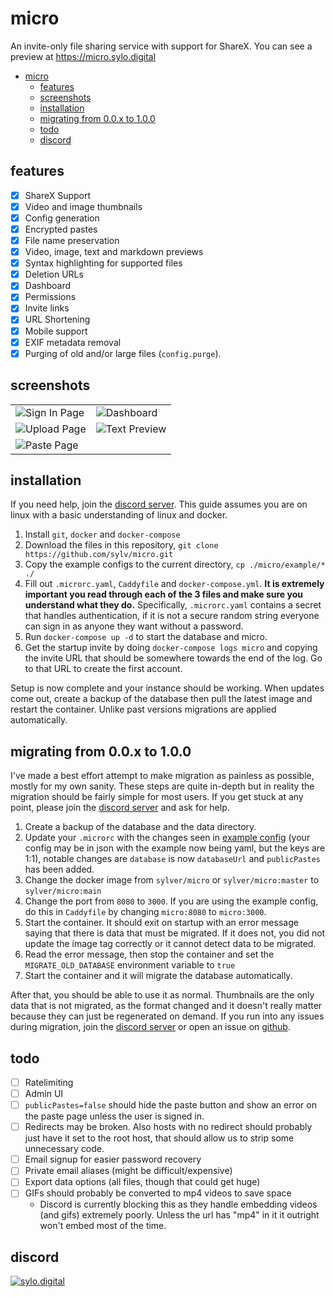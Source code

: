 # micro

An invite-only file sharing service with support for ShareX. You can see a preview at https://micro.sylo.digital

- [micro](#micro)
  - [features](#features)
  - [screenshots](#screenshots)
  - [installation](#installation)
  - [migrating from 0.0.x to 1.0.0](#migrating-from-00x-to-100)
  - [todo](#todo)
  - [discord](#discord)

## features

- [x] ShareX Support
- [x] Video and image thumbnails
- [x] Config generation
- [x] Encrypted pastes
- [x] File name preservation
- [x] Video, image, text and markdown previews
- [x] Syntax highlighting for supported files
- [x] Deletion URLs
- [x] Dashboard
- [x] Permissions
- [x] Invite links
- [x] URL Shortening
- [x] Mobile support
- [x] EXIF metadata removal
- [x] Purging of old and/or large files (`config.purge`).

## screenshots

<table>
  <tr>
    <td><img src="https://i.imgur.com/YN5WXpz.png" title="Sign In Page" alt="Sign In Page"></td>
    <td><img src="https://i.imgur.com/lw0FlYR.png" title="Dashboard" alt="Dashboard"></td>
   </tr> 
  </tr>
  <tr>
    <td><img src="https://i.imgur.com/ybu4B8I.png" title="Upload Page" alt="Upload Page"></td>
    <td><img src="https://i.imgur.com/Ij7PElj.png" title="Text Preview" alt="Text Preview"></td>
   </tr> 
  </tr>
  <tr>
    <td><img src="https://i.imgur.com/1KUrtVf.png" title="Paste Page" alt="Paste Page"></td>
  </tr>
</table>

## installation

If you need help, join the [discord server](https://discord.gg/VDMX6VQRZm). This guide assumes you are on linux with a basic understanding of linux and docker.

1. Install `git`, `docker` and `docker-compose`
2. Download the files in this repository, `git clone https://github.com/sylv/micro.git`
3. Copy the example configs to the current directory, `cp ./micro/example/* ./`
4. Fill out `.microrc.yaml`, `Caddyfile` and `docker-compose.yml`. **It is extremely important you read through each of the 3 files and make sure you understand what they do.** Specifically, `.microrc.yaml` contains a secret that handles authentication, if it is not a secure random string everyone can sign in as anyone they want without a password.
5. Run `docker-compose up -d` to start the database and micro.
6. Get the startup invite by doing `docker-compose logs micro` and copying the invite URL that should be somewhere towards the end of the log. Go to that URL to create the first account.

Setup is now complete and your instance should be working. When updates come out, create a backup of the database then pull the latest image and restart the container. Unlike past versions migrations are applied automatically.

## migrating from 0.0.x to 1.0.0

I've made a best effort attempt to make migration as painless as possible, mostly for my own sanity. These steps are quite in-depth but in reality the migration should be fairly simple for most users. If you get stuck at any point, please join the [discord server](https://discord.gg/VDMX6VQRZm) and ask for help.

1. Create a backup of the database and the data directory.
2. Update your `.microrc` with the changes seen in [example config](example/.microrc.yaml) (your config may be in json with the example now being yaml, but the keys are 1:1), notable changes are `database` is now `databaseUrl` and `publicPastes` has been added.
3. Change the docker image from `sylver/micro` or `sylver/micro:master` to `sylver/micro:main`
4. Change the port from `8080` to `3000`. If you are using the example config, do this in `Caddyfile` by changing `micro:8080` to `micro:3000`.
5. Start the container. It should exit on startup with an error message saying that there is data that must be migrated. If it does not, you did not update the image tag correctly or it cannot detect data to be migrated.
6. Read the error message, then stop the container and set the `MIGRATE_OLD_DATABASE` environment variable to `true`
7. Start the container and it will migrate the database automatically.

After that, you should be able to use it as normal. Thumbnails are the only data that is not migrated, as the format changed and it doesn't really matter because they can just be regenerated on demand. If you run into any issues during migration, join the [discord server](https://discord.gg/VDMX6VQRZm) or open an issue on [github](https://github.com/sylv/micro/issues/new).

## todo

- [ ] Ratelimiting
- [ ] Admin UI
- [ ] `publicPastes=false` should hide the paste button and show an error on the paste page unless the user is signed in.
- [ ] Redirects may be broken. Also hosts with no redirect should probably just have it set to the root host, that should allow us to strip some unnecessary code.
- [ ] Email signup for easier password recovery
- [ ] Private email aliases (might be difficult/expensive)
- [ ] Export data options (all files, though that could get huge)
- [ ] GIFs should probably be converted to mp4 videos to save space
  - Discord is currently blocking this as they handle embedding videos (and gifs) extremely poorly. Unless the url has "mp4" in it it outright won't embed most of the time.

## discord

<a href="https://discord.gg/VDMX6VQRZm" target="__blank">
  <img src="https://discordapp.com/api/guilds/778444719553511425/widget.png?style=banner2" alt="sylo.digital"/>
</a>
